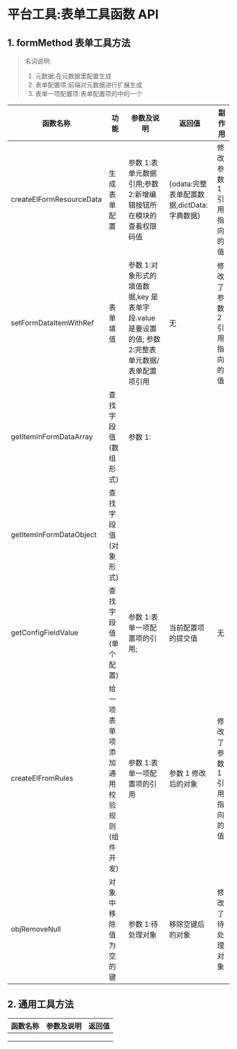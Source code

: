# 平台工具:表单工具函数 API

## 1. formMethod 表单工具方法

> 名词说明:
>
> 1. 元数据:在元数据里配置生成
> 2. 表单配置项:前端对元数据进行扩展生成
> 3. 表单一项配置项:表单配置项的中的一个

| 函数名称                 | 功能                                   | 参数及说明                                                                                        | 返回值                                     | 副作用                    |
| ------------------------ | -------------------------------------- | ------------------------------------------------------------------------------------------------- | ------------------------------------------ | ------------------------- |
| createElFormResourceData | 生成表单配置                           | 参数 1:表单元数据引用;参数 2:新增编辑按钮所在模块的查看权限码值                                   | {odata:完整表单配置数据,dictData:字典数据} | 修改参数 1 引用指向的值   |
| setFormDataItemWithRef   | 表单填值                               | 参数 1:对象形式的填值数据,key 是表单字段.value 是要设置的值; 参数 2:完整表单元数据/表单配置项引用 | 无                                         | 修改了参数 2 引用指向的值 |
| getItemInFormDataArray   | 查找字段值(数组形式)                   | 参数 1:                                                                                           |                                            |                           |
| getItemInFormDataObject  | 查找字段值(对象形式)                   |                                                                                                   |                                            |                           |
| getConfigFieldValue      | 查找字段值(单个配置)                   | 参数 1:表单一项配置项的引用;                                                                      | 当前配置项的提交值                         | 无                        |
| createElFromRules        | 给一项表单项添加通用校验规则(组件开发) | 参数 1:表单一项配置项的引用                                                                       | 参数 1 修改后的对象                        | 修改了参数 1 引用指向的值 |
| objRemoveNull            | 对象中移除值为空的键                   | 参数 1:待处理对象                                                                                 | 移除空键后的对象                           | 修改了待处理对象          |

## 2. 通用工具方法

| 函数名称 | 参数及说明 | 返回值 |
| -------- | ---------- | ------ |
|          |            |        |
|          |            |        |
|          |            |        |
